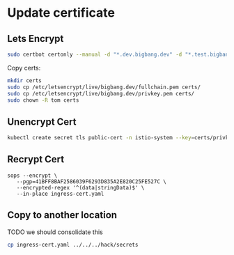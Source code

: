 # Update certificate

## Lets Encrypt

```bash
sudo certbot certonly --manual -d "*.dev.bigbang.dev" -d "*.test.bigbang.dev" -d "*.default.bigbang.dev" -d "*.bigbang.dev" -d bigbang.dev --agree-tos --preferred-challenges dns-01
```

Copy certs:

```bash
mkdir certs
sudo cp /etc/letsencrypt/live/bigbang.dev/fullchain.pem certs/
sudo cp /etc/letsencrypt/live/bigbang.dev/privkey.pem certs/
sudo chown -R tom certs
```


## Unencrypt Cert

```bash
kubectl create secret tls public-cert -n istio-system --key=certs/privkey.pem --cert=certs/fullchain.pem --dry-run=client -oyaml > ingress-cert.yaml
```

## Recrypt Cert

```
sops --encrypt \
   --pgp=41BFF8BAF2586039F6293D835A2E820C25FE527C \
   --encrypted-regex '^(data|stringData)$' \
   --in-place ingress-cert.yaml
```

## Copy to another location

TODO we should consolidate this

```bash
cp ingress-cert.yaml ../../../hack/secrets
```
